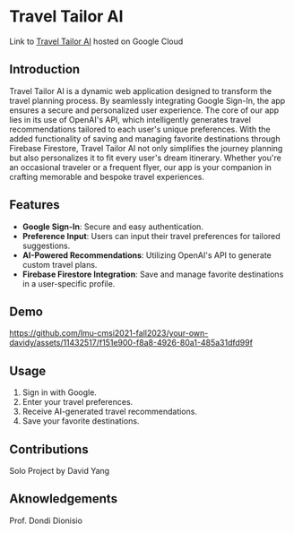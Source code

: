 # Travel Tailor AI

Link to [Travel Tailor AI](https://travel-tailor-ai.web.app/) hosted on Google Cloud

## Introduction

Travel Tailor AI is a dynamic web application designed to transform the travel planning process. By seamlessly integrating Google Sign-In, the app ensures a secure and personalized user experience. The core of our app lies in its use of OpenAI's API, which intelligently generates travel recommendations tailored to each user's unique preferences. With the added functionality of saving and managing favorite destinations through Firebase Firestore, Travel Tailor AI not only simplifies the journey planning but also personalizes it to fit every user's dream itinerary. Whether you're an occasional traveler or a frequent flyer, our app is your companion in crafting memorable and bespoke travel experiences.

## Features

- **Google Sign-In**: Secure and easy authentication.
- **Preference Input**: Users can input their travel preferences for tailored suggestions.
- **AI-Powered Recommendations**: Utilizing OpenAI's API to generate custom travel plans.
- **Firebase Firestore Integration**: Save and manage favorite destinations in a user-specific profile.

## Demo

https://github.com/lmu-cmsi2021-fall2023/your-own-davidy/assets/11432517/f151e900-f8a8-4926-80a1-485a31dfd99f

## Usage

1. Sign in with Google.
2. Enter your travel preferences.
3. Receive AI-generated travel recommendations.
4. Save your favorite destinations.

## Contributions

Solo Project by David Yang

## Aknowledgements

Prof. Dondi Dionisio
